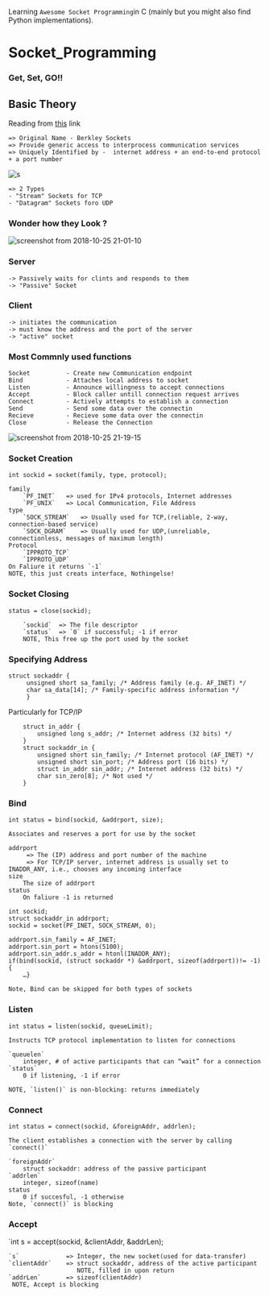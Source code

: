 Learning `Awesome Socket Programming`in C (mainly but you might also find Python implementations).

# Socket_Programming

### Get, Set, GO!!

## Basic Theory

Reading from [this](https://www.csd.uoc.gr/~hy556/material/tutorials/cs556-3rd-tutorial.pdf) link

    => Original Name - Berkley Sockets
    => Provide generic access to interprocess communication services
    => Uniquely Identified by -  internet address + an end-to-end protocol + a port number
    
   
![s](https://user-images.githubusercontent.com/30762887/47511901-bcdc8f80-d898-11e8-97d9-d0d664db6a04.png)


    => 2 Types
    - "Stream" Sockets for TCP
    - "Datagram" Sockets foro UDP

### Wonder how they Look ?
![screenshot from 2018-10-25 21-01-10](https://user-images.githubusercontent.com/30762887/47512226-5e63e100-d899-11e8-8bd5-4b08ec3fdb09.png)

### Server

    -> Passively waits for clints and responds to them 
    -> "Passive" Socket
### Client
    -> initiates the communication
    -> must know the address and the port of the server
    -> "active" socket
    
### Most Commnly used functions

    Socket          - Create new Communication endpoint
    Bind            - Attaches local address to socket
    Listen          - Announce willingness to accept connections
    Accept          - Block caller untill connection request arrives
    Connect         - Actively attempts to establish a connection
    Send            - Send some data over the connectin
    Recieve         - Recieve some data over the connectin
    Close           - Release the Connection

![screenshot from 2018-10-25 21-19-15](https://user-images.githubusercontent.com/30762887/47513387-c4516800-d89b-11e8-827f-32e354e4884a.png)

### Socket Creation
`int sockid = socket(family, type, protocol);`

    family
        `PF_INET`   => used for IPv4 protocols, Internet addresses 
        `PF_UNIX`   => Local Communication, File Address
    type
        `SOCK_STREAM`   => Usually used for TCP,(reliable, 2-way, connection-based service)
        `SOCK_DGRAM`    => Usually used for UDP,(unreliable, connectionless, messages of maximum length)
    Protocol
        `IPPROTO_TCP`
        `IPPROTO_UDP`
    On Faliure it returns `-1`
    NOTE, this just creats interface, Nothingelse!
### Socket Closing
 `status = close(sockid);`
 
        `sockid`  => The file descriptor
        `status`  => `0` if successful; -1 if error
        NOTE, This free up the port used by the socket
        
 ### Specifying Address
   ```
   struct sockaddr {
        unsigned short sa_family; /* Address family (e.g. AF_INET) */
        char sa_data[14]; /* Family-specific address information */
        }
   ```
  Particularly for TCP/IP
    
```
    struct in_addr {
        unsigned long s_addr; /* Internet address (32 bits) */
    }
    struct sockaddr_in {
        unsigned short sin_family; /* Internet protocol (AF_INET) */
        unsigned short sin_port; /* Address port (16 bits) */
        struct in_addr sin_addr; /* Internet address (32 bits) */
        char sin_zero[8]; /* Not used */
    }
```

### Bind
`int status = bind(sockid, &addrport, size);`

    Associates and reserves a port for use by the socket
    
    addrport
         => The (IP) address and port number of the machine
         => For TCP/IP server, internet address is usually set to INADDR_ANY, i.e., chooses any incoming interface
    size
        The size of addrport
    status
        On faliure -1 is returned
```
int sockid;
struct sockaddr_in addrport;
sockid = socket(PF_INET, SOCK_STREAM, 0);

addrport.sin_family = AF_INET;
addrport.sin_port = htons(5100);
addrport.sin_addr.s_addr = htonl(INADDR_ANY);
if(bind(sockid, (struct sockaddr *) &addrport, sizeof(addrport))!= -1) {
    …}
```
    Note, Bind can be skipped for both types of sockets

### Listen
`int status = listen(sockid, queueLimit);`

    Instructs TCP protocol implementation to listen for connections
    
    `queuelen` 
        integer, # of active participants that can “wait” for a connection
    `status`    
        0 if listening, -1 if error
            
    NOTE, `listen()` is non-blocking: returns immediately
        
### Connect
`int status = connect(sockid, &foreignAddr, addrlen);`

    The client establishes a connection with the server by calling `connect()`
    
    `foreignAddr`
        struct sockaddr: address of the passive participant
    `addrlen` 
        integer, sizeof(name)
    status
        0 if succesful, -1 otherwise
    Note, `connect()` is blocking
    
### Accept
`int s = accept(sockid, &clientAddr, &addrLen);

    `s`             => Integer, the new socket(used for data-transfer)
    `clientAddr`    => struct sockaddr, address of the active participant
                       NOTE, filled in upon return
    `addrLen`       => sizeof(clientAddr)
     NOTE, Accept is blocking     
    
    

    
    
    
    
    
    
    
    
